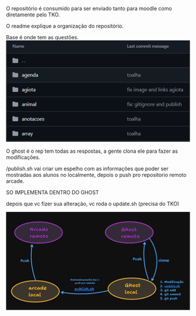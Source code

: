 O repositório é consumido para ser enviado tanto para  moodle como diretamente pelo TKO.

O readme explique a organização do repositório.

Base é onde tem as questões. ![Pasted image 20250512172832](../attachments/Pasted%20image%2020250512172832.png)

O ghost é o rep tem todas as respostas, a gente clona ele para fazer as modificações. 

/publish.sh vai criar um espelho com as informações que poder ser mostradas aos alunos no localmente, depois o push pro repositorio remoto arcade.

SO IMPLEMENTA DENTRO DO GHOST

depois que vc fizer sua alteração, vc roda o update.sh (precisa do TKO)

![Pasted image 20250512185512](../attachments/Pasted%20image%2020250512185512.png)

